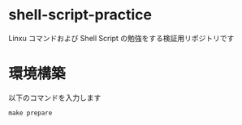 # shell-script-practice

Linxu コマンドおよび Shell Script の勉強をする検証用リポジトリです

# 環境構築

以下のコマンドを入力します

```
make prepare
```
